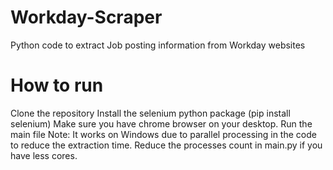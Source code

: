 # Workday-Scraper
Python code to extract Job posting information from Workday websites

# How to run
Clone the repository
Install the selenium python package (pip install selenium)
Make sure you have chrome browser on your desktop.
Run the main file
Note: It works on Windows due to parallel processing in the code to reduce the extraction time. 
Reduce the processes count in main.py if you have less cores.

